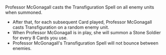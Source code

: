 Professor McGonagall casts the Transfiguration Spell on all enemy units when summoned.

- After that, for each subsequent Card played, Professor McGonagall casts Transfiguration on a random enemy unit.
- When Professor McGonagall is in play, she will summon a Stone Soldier for every 8 Cards you use.
- Professor McGonagall's Transfiguration Spell will not bounce between enemies.
